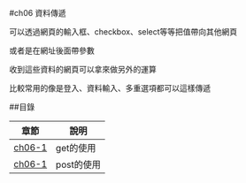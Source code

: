 #ch06 資料傳遞


可以透過網頁的輸入框、checkbox、select等等把值帶向其他網頁

或者是在網址後面帶參數

收到這些資料的網頁可以拿來做另外的運算

比較常用的像是登入、資料輸入、多重選項都可以這樣傳遞






##目錄

|章節                                        |說明                                         |
|--------------------------------------------|---------------------------------------------|
|[ch06-1](ch06-1/)                           |get的使用                                    |
|[ch06-1](ch06-2/)                           |post的使用                                   |
